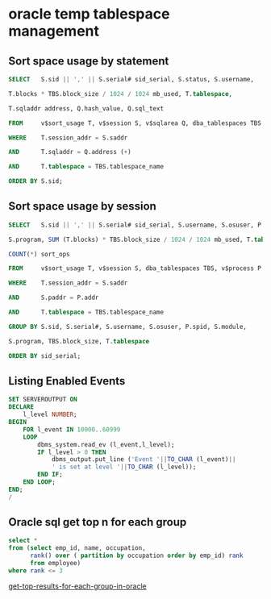 # oracle temp tablespace management

## Sort space usage by statement 
``` sql
SELECT   S.sid || ',' || S.serial# sid_serial, S.status, S.username,

T.blocks * TBS.block_size / 1024 / 1024 mb_used, T.tablespace,

T.sqladdr address, Q.hash_value, Q.sql_text

FROM     v$sort_usage T, v$session S, v$sqlarea Q, dba_tablespaces TBS

WHERE    T.session_addr = S.saddr

AND      T.sqladdr = Q.address (+)

AND      T.tablespace = TBS.tablespace_name

ORDER BY S.sid;
``` 

## Sort space usage by session  

``` sql
SELECT   S.sid || ',' || S.serial# sid_serial, S.username, S.osuser, P.spid, S.module,

S.program, SUM (T.blocks) * TBS.block_size / 1024 / 1024 mb_used, T.tablespace,

COUNT(*) sort_ops

FROM     v$sort_usage T, v$session S, dba_tablespaces TBS, v$process P

WHERE    T.session_addr = S.saddr

AND      S.paddr = P.addr

AND      T.tablespace = TBS.tablespace_name

GROUP BY S.sid, S.serial#, S.username, S.osuser, P.spid, S.module,

S.program, TBS.block_size, T.tablespace

ORDER BY sid_serial;
```

## Listing Enabled Events  

``` sql
SET SERVEROUTPUT ON
DECLARE
    l_level NUMBER;
BEGIN
    FOR l_event IN 10000..60999
    LOOP
        dbms_system.read_ev (l_event,l_level);
        IF l_level > 0 THEN
            dbms_output.put_line ('Event '||TO_CHAR (l_event)||
            ' is set at level '||TO_CHAR (l_level));
        END IF;
    END LOOP;
END;
/
```
## Oracle sql get top n for each group
```sql
select *
from (select emp_id, name, occupation,
      rank() over ( partition by occupation order by emp_id) rank
      from employee)
where rank <= 3
```
[get-top-results-for-each-group-in-oracle](https://stackoverflow.com/questions/134958/get-top-results-for-each-group-in-oracle)
